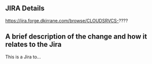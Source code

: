 <!--
Please replace the below examples with the information required for your specific pull request.
-->

## JIRA Details

https://jira.forge.dkirrane.com/browse/CLOUDSRVCS-????

## A brief description of the change and how it relates to the Jira

This is a Jira to...
